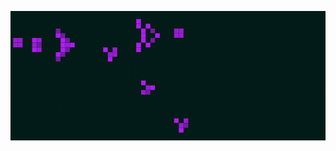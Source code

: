 
<p align="center">
  <a style="text-decoration: none;" href = "https://en.wikipedia.org/wiki/Conway%27s_Game_of_Life">
  <img src="https://github.com/violet360/violet360/blob/main/conwey.gif"/></a>
</p>
